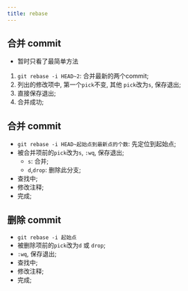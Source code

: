 ```yaml
---
title: rebase
---
```



## 合并 commit
* 暂时只看了最简单方法
1. `git rebase -i HEAD~2`: 合并最新的两个commit;
2. 列出的修改项中, 第一个`pick`不变, 其他 `pick`改为`s`, 保存退出;
3. 直接保存退出;
4. 合并成功;

## 合并 commit
* `git rebase -i HEAD~起始点到最新点的个数`: 先定位到起始点;
* 被合并项前的`pick`改为`s`, `:wq`, 保存退出;
    * `s`: 合并;
    * `d`,`drop`: 删除此分支;
* 查找中;
* 修改注释;
* 完成;


## 删除 commit
* `git rebase -i 起始点`
* 被删除项前的`pick`改为`d` 或 `drop`;
* `:wq`, 保存退出;
* 查找中;
* 修改注释;
* 完成;